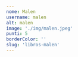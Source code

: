 ```yaml
---
nome: Malen
username: malen
alt: malen
image: './img/malen.jpeg'
punti: 5
borderColor: ''
slug: 'libros-malen'
---
```

